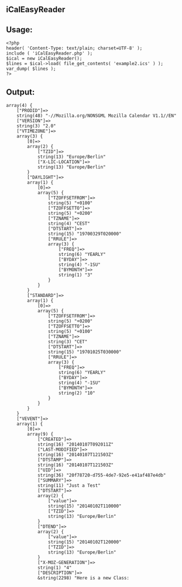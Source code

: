 ## iCalEasyReader ##
Usage:
----------

    <?php
    header( 'Content-Type: text/plain; charset=UTF-8' );
    include ( 'iCalEasyReader.php' );
    $ical = new iCalEasyReader();
    $lines = $ical->load( file_get_contents( 'example2.ics' ) );
    var_dump( $lines );
    ?>

Output:
----------

    array(4) {
    	["PRODID"]=>
    	string(48) "-//Mozilla.org/NONSGML Mozilla Calendar V1.1//EN"
    	["VERSION"]=>
    	string(3) "2.0"
    	["VTIMEZONE"]=>
    	array(3) {
    		[0]=>
    		array(2) {
    			["TZID"]=>
    			string(13) "Europe/Berlin"
    			["X-LIC-LOCATION"]=>
    			string(13) "Europe/Berlin"
    		}
    		["DAYLIGHT"]=>
    		array(1) {
    			[0]=>
    			array(5) {
    				["TZOFFSETFROM"]=>
    				string(5) "+0100"
    				["TZOFFSETTO"]=>
    				string(5) "+0200"
    				["TZNAME"]=>
    				string(4) "CEST"
    				["DTSTART"]=>
    				string(15) "19700329T020000"
    				["RRULE"]=>
    				array(3) {
    					["FREQ"]=>
    					string(6) "YEARLY"
    					["BYDAY"]=>
    					string(4) "-1SU"
    					["BYMONTH"]=>
    					string(1) "3"
    				}
    			}
    		}
    		["STANDARD"]=>
    		array(1) {
    			[0]=>
    			array(5) {
    				["TZOFFSETFROM"]=>
    				string(5) "+0200"
    				["TZOFFSETTO"]=>
    				string(5) "+0100"
    				["TZNAME"]=>
    				string(3) "CET"
    				["DTSTART"]=>
    				string(15) "19701025T030000"
    				["RRULE"]=>
    				array(3) {
    					["FREQ"]=>
    					string(6) "YEARLY"
    					["BYDAY"]=>
    					string(4) "-1SU"
    					["BYMONTH"]=>
    					string(2) "10"
    				}
    			}
    		}
    	}
    	["VEVENT"]=>
    	array(1) {
    		[0]=>
    		array(9) {
    			["CREATED"]=>
    			string(16) "20140107T092011Z"
    			["LAST-MODIFIED"]=>
    			string(16) "20140107T121503Z"
    			["DTSTAMP"]=>
    			string(16) "20140107T121503Z"
    			["UID"]=>
    			string(36) "20f78720-d755-4de7-92e5-e41af487e4db"
    			["SUMMARY"]=>
    			string(11) "Just a Test"
    			["DTSTART"]=>
    			array(2) {
    				["value"]=>
    				string(15) "20140102T110000"
    				["TZID"]=>
    				string(13) "Europe/Berlin"
    			}
    			["DTEND"]=>
    			array(2) {
    				["value"]=>
    				string(15) "20140102T120000"
    				["TZID"]=>
    				string(13) "Europe/Berlin"
    			}
    			["X-MOZ-GENERATION"]=>
    			string(1) "4"
    			["DESCRIPTION"]=>
    			&string(2298) "Here is a new Class:
